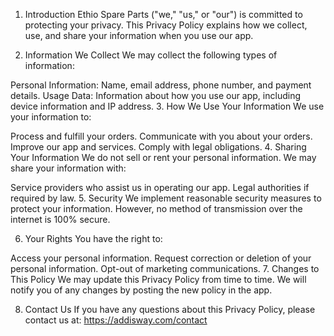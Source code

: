 1. Introduction
Ethio Spare Parts ("we," "us," or "our") is committed to protecting your privacy. This Privacy Policy explains how we collect, use, and share your information when you use our app.

2. Information We Collect
We may collect the following types of information:

Personal Information: Name, email address, phone number, and payment details.
Usage Data: Information about how you use our app, including device information and IP address.
3. How We Use Your Information
We use your information to:

Process and fulfill your orders.
Communicate with you about your orders.
Improve our app and services.
Comply with legal obligations.
4. Sharing Your Information
We do not sell or rent your personal information. We may share your information with:

Service providers who assist us in operating our app.
Legal authorities if required by law.
5. Security
We implement reasonable security measures to protect your information. However, no method of transmission over the internet is 100% secure.

6. Your Rights
You have the right to:

Access your personal information.
Request correction or deletion of your personal information.
Opt-out of marketing communications.
7. Changes to This Policy
We may update this Privacy Policy from time to time. We will notify you of any changes by posting the new policy in the app.

8. Contact Us
If you have any questions about this Privacy Policy, please contact us at: https://addisway.com/contact
